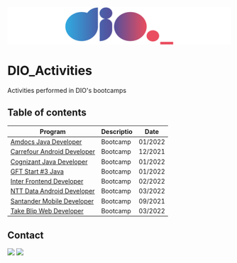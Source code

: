 <img alt="logo DIO.me" src="https://github.com/joaomhernandes/DIO_Activities/blob/main/Assets/dioLogo.svg" style="width: auto, height: 30%, margin-left: auto, margin-left: auto" />

# DIO_Activities

Activities performed in DIO's bootcamps


## Table of contents

| Program  | Descriptio  | Date |
|   ---     |     ---     |       ---        |
| [Amdocs Java Developer](https://github.com/joaomhernandes/DIO_Activities/tree/main/AmdocsJavaDeveloper) | Bootcamp | 01/2022 |
| [Carrefour Android Developer](https://github.com/joaomhernandes/DIO_Activities/tree/main/Carrefour%20Android%20Developer) | Bootcamp | 12/2021|
| [Cognizant Java Developer](https://github.com/joaomhernandes/DIO_Activities/tree/main/CognizantJavaDeveloper) | Bootcamp | 01/2022 |
| [GFT Start #3 Java](https://github.com/joaomhernandes/DIO_Activities/tree/main/GFTStart3Java) | Bootcamp | 01/2022 |
| [Inter Frontend Developer](https://github.com/joaomhernandes/DIO_Activities/tree/main/InterFrontendDeveloper) | Bootcamp | 02/2022 |
| [NTT Data Android Developer](https://github.com/joaomhernandes/DIO_Activities/tree/main/NTTDataAndroidDeveloper) | Bootcamp | 03/2022 |
| [Santander Mobile Developer](https://github.com/joaomhernandes/DIO_Activities/tree/main/SantanderMobileDeveloper) | Bootcamp | 09/2021 |
| [Take Blip Web Developer](https://github.com/joaomhernandes/DIO_Activities/tree/main/TakeBlipWebDeveloper) | Bootcamp | 03/2022 |



## Contact

<a href="https://www.linkedin.com/in/joão-maurício-hernandes-carrenho/" target="_blank"><img src="https://img.shields.io/badge/-LinkedIn-%230077B5?style=for-the-badge&logo=linkedin&logoColor=white" target="_blank"></a> <a href="https://github.com/joaomhernandes" target="_blank"><img src="https://img.shields.io/github/followers/joaomhernandes?label=Joaomhernandes&style=for-the-badge" target="_blank"></a> 
